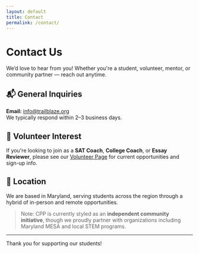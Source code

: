 ```yaml
---
layout: default
title: Contact
permalink: /contact/
---
```


# Contact Us

We’d love to hear from you! Whether you're a student, volunteer, mentor, or community partner — reach out anytime.

## 📬 General Inquiries

**Email:** [info@trailblaze.org](mailto:info@trailblaze.org)  
We typically respond within 2–3 business days.

## 🤝 Volunteer Interest

If you're looking to join as a **SAT Coach**, **College Coach**, or **Essay Reviewer**, please see our [Volunteer Page](/volunteer/) for current opportunities and sign-up info.

## 📍 Location

We are based in Maryland, serving students across the region through a hybrid of in-person and remote opportunities.

> Note: CPP is currently styled as an **independent community initiative**, though we proudly partner with organizations including Maryland MESA and local STEM programs.

---

Thank you for supporting our students!
